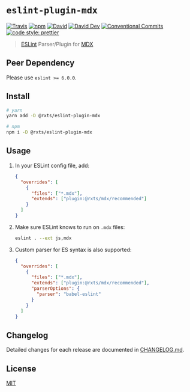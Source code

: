 # `eslint-plugin-mdx`

[![Travis](https://img.shields.io/travis/com/rx-ts/eslint-plugin-mdx.svg)](https://travis-ci.com/rx-ts/eslint-plugin-mdx)
[![npm](https://img.shields.io/npm/v/@rxts/eslint-plugin-mdx.svg)](https://npmjs.org/@rxts/eslint-plugin-mdx)
[![David](https://img.shields.io/david/rx-ts/eslint-plugin-mdx.svg)](https://david-dm.org/rx-ts/eslint-plugin-mdx)
[![David Dev](https://img.shields.io/david/dev/rx-ts/eslint-plugin-mdx.svg)](https://david-dm.org/rx-ts/eslint-plugin-mdx?type=dev)
[![Conventional Commits](https://img.shields.io/badge/Conventional%20Commits-1.0.0-yellow.svg)](https://conventionalcommits.org)
[![code style: prettier](https://img.shields.io/badge/code_style-prettier-ff69b4.svg)](https://github.com/prettier/prettier)

> [ESLint](https://eslint.org/) Parser/Plugin for [MDX](https://github.com/mdx-js/mdx)

## Peer Dependency

Please use `eslint >= 6.0.0`.

## Install

```sh
# yarn
yarn add -D @rxts/eslint-plugin-mdx

# npm
npm i -D @rxts/eslint-plugin-mdx
```

## Usage

1. In your ESLint config file, add:

   ```json
   {
     "overrides": [
       {
         "files": ["*.mdx"],
         "extends": ["plugin:@rxts/mdx/recommended"]
       }
     ]
   }
   ```

2. Make sure ESLint knows to run on `.mdx` files:

   ```sh
   eslint . --ext js,mdx
   ```

3. Custom parser for ES syntax is also supported:

   ```json
   {
     "overrides": [
       {
         "files": ["*.mdx"],
         "extends": ["plugin:@rxts/mdx/recommended"],
         "parserOptions": {
           "parser": "babel-eslint"
         }
       }
     ]
   }
   ```

## Changelog

Detailed changes for each release are documented in [CHANGELOG.md](./CHANGELOG.md).

## License

[MIT](http://opensource.org/licenses/MIT)
